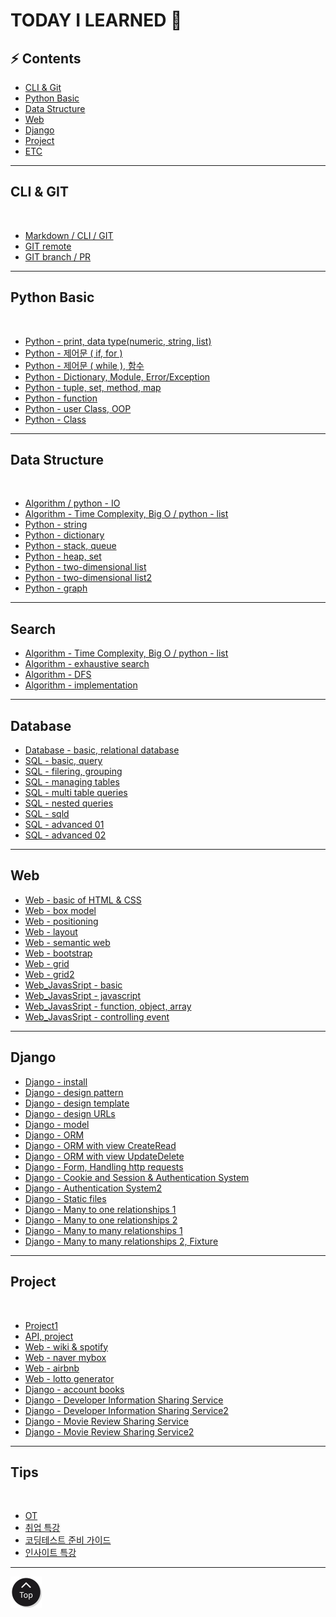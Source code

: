 <h1 class="myTitle">TODAY I LEARNED &#128214;</h1>


<link rel="stylesheet" type="button/css" href="assets/stylesheets/my_style.css"/>
<link rel="stylesheet" type="text/css" href="assets/stylesheets/floating_btn.css"/>
<!--script type="text/javascript" src="http://code.jquery.com/jquery-latest.js"></script>
<script type="text/javascript" src="assets/javascripts/floating_btn.js"></script-->

<!--assets-->

<!--a style="display:scroll; position:fixed; bottom:10px; right:5px;" href="#" title="top"><img src="assets/images/btn_top.png"></a-->


## :zap: Contents

- [CLI & Git](#cli--git)
- [Python Basic](#python-basic)
- [Data Structure](#python-data-structure)
- [Web](#web)
- [Django](#django)
- [Project](#project)
- [ETC](#tips)

-----

## CLI & GIT
<br>

- [Markdown / CLI / GIT](week01/day2/week01-2.md/#week01-2)
- [GIT remote](week01/day3/week01-3.md/#week01-3)
- [GIT branch / PR](week01/day4/week01-4.md/#week01-4)


-----


## Python Basic
<br>

- [Python - print, data type(numeric, string, list)](week02/day1/week02-1.md/#week02-1)
- [Python - 제어문 ( if, for )](week02/day2/week02-2.md/#week02-2)
- [Python - 제어문 ( while ), 함수](week02/day3/week02-3.md/#week02-3)
- [Python - Dictionary, Module, Error/Exception](week02/day4/week02-4.md/#week02-4)
- [Python - tuple, set, method, map](week03/day1/week03-1.md/#week03-1)
- [Python - function](week03/day2/week03-2.md/#week03-2)
- [Python - user Class, OOP](week03/day3/week03-3.md/#week03-3)
- [Python - Class](week03/day4/week03-4.md/#week03-4)


-----


## Data Structure
<br>

- [Algorithm / python - IO](week04/day1/week04-1.md/#week04-1)
- [Algorithm - Time Complexity, Big O / python - list](week04/day2/week04-2.md/#week04-2)
- [Python - string](week04/day3/week04-3.md/#week04-3)
- [Python - dictionary](week04/day4/week04-4.md/#week04-4)
- [Python - stack, queue](week05/day1/week05-1.md/#week05-1)
- [Python - heap, set](week05/day2/week05-2.md/#week05-2)
- [Python - two-dimensional list](week06/day1/week06-1.md/#week06-1)
- [Python - two-dimensional list2](week06/day2/week06-2.md/#week06-2)
- [Python - graph](week06/day4/week06-4.md/#week06-4)


-----


## Search

- [Algorithm - Time Complexity, Big O / python - list](week04/day2/week04-2.md/#week04-2)
- [Algorithm - exhaustive search](week06/day3/week06-3.md/#week06-3)
- [Algorithm - DFS](week07/day1/week07-1.md/#week07-1)
- [Algorithm - implementation](week07/day2/week07-2.md/#week07-2)


-----


## Database

- [Database - basic, relational database](week07/day3/week07-3.md)
- [SQL - basic, query](week07/day4/week07-4.md)
- [SQL - filering, grouping](week08/day1/week08-1.md)
- [SQL - managing tables](week08/day2/week08-2.md)
- [SQL - multi table queries](week08/day3/week08-3.md)
- [SQL - nested queries](week08/day4/week08-4.md)
- [SQL - sqld](week08/day5/week08-5.md)
- [SQL - advanced 01](week09/day1/week09-1.md)
- [SQL - advanced 02](week09/day2/week09-2.md)


-----


## Web

- [Web - basic of HTML & CSS](week09/day3/week09-3.md)
- [Web - box model](week09/day4/week09-4.md)
- [Web - positioning](week10/day1/week10-1.md)
- [Web - layout](week10/day2/week10-2.md)
- [Web - semantic web](week10/day3/week10-3.md)
- [Web - bootstrap](week11/day1/week11-1.md)
- [Web - grid](week11/day2/week11-2.md)
- [Web - grid2](week11/day3/week11-3.md)
- [Web_JavasSript - basic](week12/day1/week12-1.md)
- [Web_JavasSript - javascript](week12/day2/week12-2.md)
- [Web_JavasSript - function, object, array](week12/day3/week12-3.md)
- [Web_JavasSript - controlling event](week12/day4/week12-4.md)


-----


## Django

- [Django - install](week13/day1/week13-1.md)
- [Django - design pattern](week13/day2/week13-2.md)
- [Django - design template](week13/day3/week13-3.md)
- [Django - design URLs](week13/day4/week13-4.md)
- [Django - model](week13/day5/week13-5.md)
- [Django - ORM](week14/day1/week14-1.md)
- [Django - ORM with view CreateRead](week14/day2/week14-2.md)
- [Django - ORM with view UpdateDelete](week14/day3/week14-3.md)
- [Django - Form, Handling http requests](week15/day1/week15-1.md)
- [Django - Cookie and Session & Authentication System](week15/day2/week15-2.md)
- [Django - Authentication System2](week15/day3/week15-3.md)
- [Django - Static files](week16/day1/week16-1.md)
- [Django - Many to one relationships 1](week16/day2/week16-2.md)
- [Django - Many to one relationships 2](week16/day3/week16-3.md)
- [Django - Many to many relationships 1](week17/day1/week17-1.md)
- [Django - Many to many relationships 2, Fixture](week17/day1/week17-1.md)


-----


## Project
<br>

- [Project1](week02/day5/week02-5.md/#week02-5)
- [API, project](week03/day5/week03-5.md/#week03-5)
- [Web - wiki & spotify](week10/day4/week10-4.md)
- [Web - naver mybox](week11/day4/week11-4.md)
- [Web - airbnb](week11/day5/week11-5.md)
- [Web - lotto generator](week12/day5/week12-5.md)
- [Django - account books](week14/day4/week14-4.md)
- [Django - Developer Information Sharing Service](week15/day4/week15-4.md)
- [Django - Developer Information Sharing Service2](week15/day5/week15-5.md)
- [Django - Movie Review Sharing Service](week16/day4/week16-4.md)
- [Django - Movie Review Sharing Service2](week16/day5/week16-5.md)


-----


## Tips
<br>

- [OT](week01/day1/week01-1.md/#week01-1)
- [취업 특강](week01/day5/week01-5.md/#week01-5)
- [코딩테스트 준비 가이드](week04/day5/week04-5.md/#week04-5)
- [인사이트 특강](week09/day5/week09-5.md)


-----

<a class="top_btn" href="#"><img src="assets/images/btn_top.png"></a>
